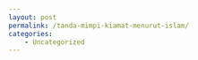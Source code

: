 ```yaml
---
layout: post
permalink: /tanda-mimpi-kiamat-menurut-islam/
categories:
    - Uncategorized
---
```


